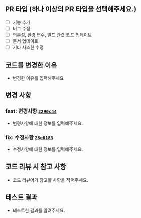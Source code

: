 ## PR 타입 (하나 이상의 PR 타입을 선택해주세요.)
- [ ] 기능 추가
- [ ] 버그 수정
- [ ] 의존성, 환경 변수, 빌드 관련 코드 업데이트
- [ ] 문서 업데이트
- [ ] 기타 사소한 수정

## 코드를 변경한 이유
- 변경한 이유를 입력해주세요

## 변경 사항
### feat: 변경사항 [`2290c44`](https://github.daumkakao.com/v2-tf/chatbot-admin/pull/28/commits/6a094ed72e2ffc2039a1bec9563579a7c3275ab0)
- 변경사항에 대한 정보를 입력해주세요.
### fix: 수정사항 [`28e0183`](https://github.daumkakao.com/v2-tf/chatbot-admin/pull/28/commits/6a094ed72e2ffc2039a1bec9563579a7c3275ab0)
- 수정사항에 대한 정보를 입력해주세요.

## 코드 리뷰 시 참고 사항
- 코드 리뷰어가 참고할 사항을 적어주세요.

## 테스트 결과
- 테스트한 결과를 알려주세요.
